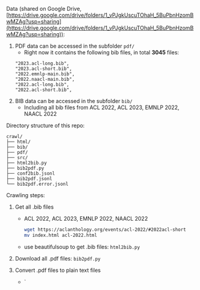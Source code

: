 Data (shared on Google Drive, [https://drive.google.com/drive/folders/1_vPJgkUscuTOhaH_5BuPbnHzomBwMZAg?usp=sharing](https://drive.google.com/drive/folders/1_vPJgkUscuTOhaH_5BuPbnHzomBwMZAg?usp=sharing)):
1. PDF data can be accessed in the subfolder `pdf/`
    - Right now it contains the following bib files, in total **3045** files:
    ```text
    "2023.acl-long.bib",
    "2023.acl-short.bib",
    "2022.emnlp-main.bib",
    "2022.naacl-main.bib",
    "2022.acl-long.bib",
    "2022.acl-short.bib",
    ```
2. BIB data can be accessed in the subfolder `bib/`
    - Including all bib files from ACL 2022, ACL 2023, EMNLP 2022, NAACL 2022

Directory structure of this repo:
```text
crawl/
├── html/
├── bib/
├── pdf/
├── src/
├── html2bib.py
├── bib2pdf.py
├── conf2bib.jsonl
├── bib2pdf.jsonl
└── bib2pdf.error.jsonl
```

Crawling steps:
1. Get all .bib files
    - ACL 2022, ACL 2023, EMNLP 2022, NAACL 2022
        ```bash
        wget https://aclanthology.org/events/acl-2022/#2022acl-short
        mv index.html acl-2022.html
        ```
    - use beautifulsoup to get .bib files: `html2bib.py`

2. Download all .pdf files: `bib2pdf.py`
3. Convert .pdf files to plain text files
    - `